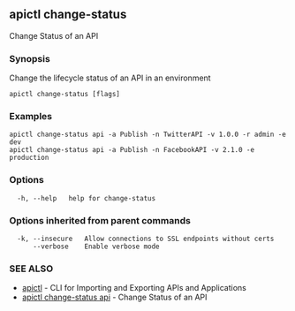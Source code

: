 ## apictl change-status

Change Status of an API

### Synopsis

Change the lifecycle status of an API in an environment

```
apictl change-status [flags]
```

### Examples

```
apictl change-status api -a Publish -n TwitterAPI -v 1.0.0 -r admin -e dev
apictl change-status api -a Publish -n FacebookAPI -v 2.1.0 -e production
```

### Options

```
  -h, --help   help for change-status
```

### Options inherited from parent commands

```
  -k, --insecure   Allow connections to SSL endpoints without certs
      --verbose    Enable verbose mode
```

### SEE ALSO

* [apictl](apictl.md)	 - CLI for Importing and Exporting APIs and Applications
* [apictl change-status api](apictl_change-status_api.md)	 - Change Status of an API

